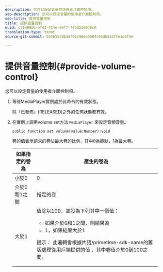 ```yaml
---
description: 您可以設定音量的使用者介面控制項。
seo-description: 您可以設定音量的使用者介面控制項。
seo-title: 提供音量控制
title: 提供音量控制
uuid: c51e99b6-efd1-414e-9ef7-77bd53e0d6c0
translation-type: tm+mt
source-git-commit: 040655d8ba5f91c98ed0584c08db226ffe1e0f4e

---
```



# 提供音量控制{#provide-volume-control}

您可以設定音量的使用者介面控制項。

1. 等待MediaPlayer實例處於此命令的有效狀態。

   除「已發佈」(RELEASED)之外的任何狀態都有效。
1. 在實例上調用volume set方法 `MediaPlayer` 來設定音頻音量。

   ```
   public function set volume(value:Number):void
   ```

   卷的值表示請求的卷佔最大卷的比例，其中0為靜默，1為最大卷。

   <table id="table_144A2B1260374FBE8D976194F602DDC7"> 
   <thead> 
   <tr> 
      <th colname="col1" class="entry"> 如果指定的卷為 </th> 
      <th colname="col2" class="entry"> 產生的卷為 </th> 
   </tr> 
   </thead>
   <tbody> 
   <tr> 
      <td colname="col1"> 小於0 </td> 
      <td colname="col2"> 0 </td> 
   </tr> 
   <tr> 
      <td colname="col1"> 介於0和1之間 </td> 
      <td colname="col2"> 指定的卷 </td> 
   </tr> 
   <tr> 
      <td colname="col1"> 大於1 </td> 
      <td colname="col2"> 值除以100，並設為下列其中一個值： 
      <ul id="ul_8C2282F0EDC44A408820F5768709214F"> 
      <li id="li_B00BC6F4812D4000891358F762C8E492">如果介於0和1之間，則結果為 </li> 
      <li id="li_03B7F30662554F299320040CAC2DEB7A">1，如果結果大於1 </li> 
      </ul> <p>提示： 此邏輯會根據片語/primetime-sdk-name的舊版處理從用戶端提供的值 <span class="codeph"></span>，其中卷值介於0到100之間。 </p> </td> 
   </tr> 
   </tbody> 
   </table>
